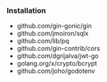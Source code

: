 ### Installation
- github.com/gin-gonic/gin
- github.com/jmoiron/sqlx
- github.com/lib/pq
- github.com/gin-contrib/cors
- github.com/dgrijalva/jwt-go
- golang.org/x/crypto/bcrypt
- github.com/joho/godotenv
